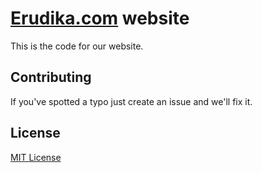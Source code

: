 # [Erudika.com](https://erudika.com) website

This is the code for our website.

## Contributing

If you've spotted a typo just create an issue and we'll fix it.

## License
[MIT License](LICENSE)